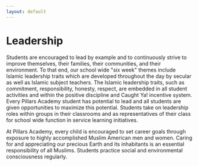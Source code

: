 ```yaml
---
layout: default
---
```


# Leadership

Students are encouraged to lead by example and to continuously strive to improve themselves, their families, their communities, and their environment. To that end, our school wide "six week" themes include Islamic leadership traits which are developed throughout the day by secular as well as Islamic subject teachers. The Islamic leadership traits, such as commitment, responsibility, honesty, respect, are embedded in all student activities and within the positive discipline and Caught Ya! incentive system. Every Pillars Academy student has potential to lead and all students are given opportunities to maximize this potential. Students take on leadership roles within groups in their classrooms and as representatives of their class for school wide function in service learning initiatives.

At Pillars Academy, every child is encouraged to set career goals through exposure to highly accomplished Muslim American men and women. 
Caring for and appreciating our precious Earth and its inhabitants is an essential responsibility of all Muslims. Students practice social and environmental consciousness regularly.
